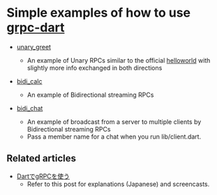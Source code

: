 # Simple examples of how to use [grpc-dart](https://github.com/grpc/grpc-dart)

* [unary_greet](./unary_greet)
    * An example of Unary RPCs similar to the official [helloworld](https://github.com/grpc/grpc-dart/tree/master/example/helloworld) with slightly more info exchanged in both directions

* [bidi_calc](./bidi_calc)
    * An example of Bidirectional streaming RPCs

* [bidi_chat](./bidi_chat)
    * An example of broadcast from a server to multiple clients by Bidirectional streaming RPCs
    * Pass a member name for a chat when you run lib/client.dart.

## Related articles

* [DartでgRPCを使う](https://qiita.com/kabochapo/items/6848457ea7a966baf957)
    * Refer to this post for explanations (Japanese) and screencasts.
